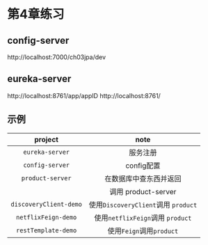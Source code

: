 
# 第4章练习

## config-server

http://localhost:7000/ch03jpa/dev


## eureka-server

http://localhost:8761/app/appID
http://localhost:8761/


## 示例


| project | note |
|:---:|:---:|
| `eureka-server`       | 服务注册 |
| `config-server`       | config配置 |
| `product-server`      | 在数据库中查东西并返回 |
|                       | 调用 product-server |
| `discoveryClient-demo`| 使用`DiscoveryClient`调用 `product` |
| `netflixFeign-demo`   | 使用`netflixFeign`调用 `product` |
| `restTemplate-demo`   | 使用`Feign`调用`product` |

